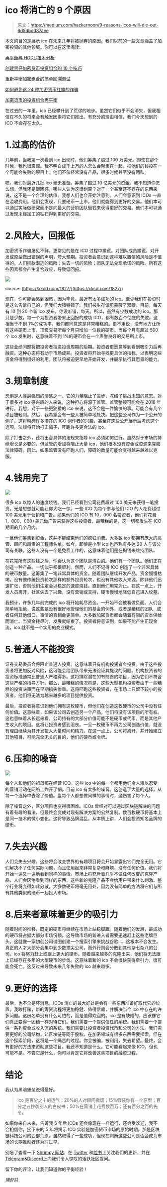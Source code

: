 # ico 将消亡的 9 个原因

> 原文：<https://medium.com/hackernoon/9-reasons-icos-will-die-out-6d5dbdd87aee>

本文的目的是展示 ico 在未来几年将被抛弃的原因。我们以前的一些文章涵盖了加密投资的其他领域。你可以在这里阅读:

[再平衡与 HODL:技术分析](/@ShrimpyApp/rebalance-vs-hodl-a-technical-analysis-6f341b0db9cd)

[创建黑仔加密货币投资组合的 10 个技巧](/@ShrimpyApp/10-tips-for-creating-a-killer-cryptocurrency-portfolio-447f1a191a9c)

[重新平衡加密组合的简单回溯测试](https://hackernoon.com/the-simple-backtest-for-rebalancing-a-portfolio-3289bc8ee618)

[如何避免这 24 种加密货币红旗的诈骗](https://hackernoon.com/24-cryptocurrency-red-flags-21362adba27a)

[加密货币的投资组合再平衡](/@ShrimpyApp/portfolio-rebalancing-for-cryptocurrency-7a129a968ff4)

在过去的一年里，ico 已经攀升到了荒谬的地步。虽然它们似乎不会消失，但我相信在不久的将来会有触发因素将它们推出。有充分的理由相信，我们今天想到的 ICO 不会存在太久。

# 1.过高的估价

几年前，当我第一次看到 ico 出现时，他们筹集了超过 100 万美元。即使在那个时候，我也很震惊。我不明白成千上万的人怎么会聚集在一起，把他们的钱投在一个可能会失败的项目上。他们不仅经常没有产品，很多时候甚至没有团队。

嗯，我们对最近几批 ico 毫无准备。筹集了超过 10 亿美元的资金。我不知道你怎么想，但我还是很困惑。哪些人认为这很划算？对于一个甚至还不存在的东西来说，这不是一个合理的估值。我想人们也会开始注意到。人们会意识到 ICOs 一直在滥收费用。他们会发现，只要硬币一上市，他们就能得到更好的交易。他们本可以通过实际做研究而不是向最大的营销团队砸钱来获得更好的交易。他们本可以通过发现未经加工的钻石得到更好的交易。

# 2.风险大，回报低

加密货币诈骗屡见不鲜。更常见的是在 ICO 过程中撒谎。对团队成员撒谎，对开发或原型做出错误的声明，夸大预期。投资者会意识到这种难以置信的风险是不值得的。人们携款潜逃的风险；失去一切的风险；团队无法兑现承诺的风险。所有这些因素都会产生复合效应，导致低回报。

![](img/359184998e1ecd5a17608db23d3b1ef9.png)

source: [https://xkcd.com/1827/](https://xkcd.com/1827/)

现在，你可能会感到困惑，因为毕竟，最近有太多成功的 ico。至少我们在投资时是这么告诉自己的，但我们大错特错了。我们被生存偏见蒙蔽了双眼。目前，每天有 10 到 20 个新 ico 发布。你没听错，每天。所以，虽然有少数成功的 ico。那只是少数。每一个为投资者带来正回报的成功 ICO，都有数百个彻底的失败。这相当于不到 1%的成功率，我们都同意这是非常糟糕的。更不用说，没有地方让所有这些硬币上市。顶级交易所每个月只增加一位数的硬币。当每个月有超过 500 个 ico 发生时，这意味着不到 1%的硬币会在一个声誉良好的交易所上市。

这些业绩问题将把投资者拉进投资周期的后期。投资者更愿意等到看到吸引力后再融资。这种心态将有助于市场成熟。投资者将开始寻找更具体的指标，以表明这些资金将得到很好的利用。团队将被迫更早地开始开发，并展示执行其愿景的能力。

# 3.规章制度

恐惧是人类最强烈的情感之一。它的力量阻止了进步，冻结了挑战未知的意志。对于很多对 ico 感兴趣的人来说，这种担心将源于监管。监管整顿可能会在 2018 年进行。我想，对于一些更狡猾的 ico 来说，这不会是一件愉快的事。可能会有几个项目被轻判。然后，我希望会有一些人被简单地处决。把这些公司作为一个公开的例子。这将粉碎许多潜在的 ICO 创作者的兴趣，甚至在这些公开展示后考虑这个选项。法规将开始打击骗子，吓跑许多更合法的 ico。

除了打击之外，还将出台具体的法规来指导 ico 必须如何进行。虽然对于市场的持续增长是必要的，但监管的增加将阻止大量 ico，他们根本没有资金或资源来克服法律障碍。因此，如果监管没有吓跑人们，障碍的数量可能会变得越来越难以克服。

# 4.钱用完了

![](img/1ac4710faca26e1fb487aea77f7875ba.png)

很多 ico 以惊人的速度烧钱。我们已经看到公司花费超过 100 美元来获得一笔投资。光是想想就可能让你大吃一惊。一些 ICO 为每个参与他们 ICO 的人花费超过 100 美元用于营销和广告。如果他们的 ICO 有 10，000 名投资者，他们将花费 1，000，000+美元做广告来获得这些投资者。最糟糕的是，这一切都发生在 ICO 期间的几个月内。

一旦他们筹集到资金，这并不能结束他们的疯狂消费。大多数 ico 都拥有庞大的高管、顾问和昂贵的工程师名单。如今，即使是小型 ico 也声称有多达 20 人与该公司有关联。这些人没有一个是免费工作的，这意味着他们是在掏钱来维持团队。

在花完所有这些钱之后，你会认为这个团队是清白的。他们有一个团队。他们正在创造一种产品。一切似乎都很顺利。然而，人们不记得 ICO 创造了一个非常具体的硬币数量。这筹集了一笔非常具体的资金。随着团队继续开发产品，资金慢慢枯竭。没有像传统投资轮次那样的额外投资轮次，也没有其他收入来源。除非他们迅速扩张，否则他们注定会以稳定的速度烧钱。直到他们用完为止。在这一点上，开发人员离开，社区失去了兴趣，没有营销或支持，硬币慢慢地降低自己进入坟墓。

我预计，许多几年前完成的 ico 将开始耗尽资金。一开始不会被看做负面。人们会简单地拒绝，说这些是没有很好地管理他们的基金的例外，或者是糟糕的团队…或者任何其他借口。事情的真相会更简单。大多数加密货币都会随着有限的资本供给而消亡。当资金耗尽时，发展就结束了。投资者将意识到，如果不能产生正现金流，ico 就不是一个实用的商业模式。

# 5.普通人不能投资

证券交易委员会将阻止普通人投资。这意味着只有机构投资者会投资。由于这些投资者将更加反对风险，这可能会给团队带来无法验证其提议的问题。机构投资者的投资标准通常比普通人严格得多。这将排除潜在的有前途的项目，因为它们不符合这些严格的指导方针。那么，最糟糕的情况将是，这些大型机构投资者由于一些糟糕的投资决策而在早期损失惨重。这将吓跑这些投资者，在市场上只留下较小的投资者，他们将无法为越来越多的项目提供投资。

最后，投资者将意识到他们拥有这枚硬币，但他们在创造这枚硬币的公司中没有任何价值。这意味着，如果该公司去创造另一个产品，他们将没有该项目的所有权。这也意味着从长远来看，公司持有的大部分价值可能不是硬币或代币，而是其他产生收入的项目。这将让投资者感到沮丧。一旦一枚硬币不再为公司创造价值，就没有理由继续为其开发投入大量时间和精力。在这一点上，公司将离开，并开始建立其他项目，可能完全无关的目的，他们的硬币或令牌。

# 6.压抑的噪音

![](img/3526a395308bfb8b044fdce2d72d3e7e.png)

每个人和他们的祖母都在经营 ICO。这些 ico 中的每一个都用他们令人难以忍受的营销活动在网络上炸开了锅。目前 ico 有太多的噪音。这创造了大量的选择，从每一个选择中去除了价值。当每个人都想做同样的事情时，这伤害了每个人。

除了噪音之外，区分项目也变得很困难。ICOs 曾经对可以通过区块链解决的问题有着有趣的看法，但最终会变成对现有解决方案的公然复制。数百枚硬币将基本上是同一技术的微小变化。这将导致品牌混乱。从本质上讲，人们会投资知名品牌的硬币。

# 7.失去兴趣

人们会失去兴趣。这些将会改变世界的有趣项目将会开始显露出它们完全无用。它们解决不了任何实际问题，而且使用起来非常复杂和麻烦，没有任何价值。我们将开始一遍又一遍地看到同样的事情。市场上将充斥着几乎不做任何改变的克隆产品，人们会厌倦看到同样的东西。这些新的克隆产品不会给用户带来什么刺激。整个行业将变得如此分散，大多数硬币将毫无用处，因为没有简单的方法将它们与所有其他类似的硬币一起投入市场。

# 8.后来者意味着更少的吸引力

随着时间的推移，既定的硬币将继续在市场上站稳脚跟。随着他们的发展，最成功的硬币将占据大部分市场份额。这导致市场的新进入者需要迅速赶上这些老牌巨头。这就像一家初创公司试图创建一个搜索引擎来挑战谷歌……这根本不会发生。真正的人才大部分会集中到少数顶尖公司，而外行则会分散到其他杂七杂八的公司。ico 将努力赶上或跟上更大的硬币。随着越来越多的克隆出来，他们将无法跟上已经存在多年的大型硬币的步伐。这意味着新的 ico 不会很快获得牵引力，很可能会死亡。这反过来导致未来几年失败的 ico 越来越多。

# 9.更好的选择

最后，也不全是坏消息。ICOs 消亡的最大好处是会有一些东西准备好取代它的位置。我敢打赌，新的筹资流程将更加稳健、值得信赖，并解决当今 ico 中存在的许多问题。这份名单没有什么可怕的，而是值得欢迎的。ico 是有缺陷的，应该像它们真正变得一团糟一样对待它们。我们需要一个提供信任的系统。我们需要一个提供一系列资金或收入流的系统。我们需要让投资者投资代币和公司的方法。我们需要更好的公司结构，让区块链等同于股权。在加密领域有很多东西需要探索，但在这个探索阶段，这将是一个痛苦的过程。你会被骗，被利用，失去希望。最终，会有更好的方法来资助这些项目。我还不知道是什么。它可能看起来像 ICO，但也可能不是。不管它是什么，你可以肯定它将改善这些项目的融资过程。

# 结论

我认为黑暗堡垒说得最好。

> ico 是百分之十的运气；20%的人对顾问撒谎；15%假装你有一个原型；百分之五抄袭别人的白皮书；50%在营销上花费数百万；还有百分之百的先令。

如果你来自未来，告诉我 5 年后 ICOs 还会像现在一样运行，还会受欢迎，我不会相信你。接下来的 5 年将揭示 ICO 实验是加密货币市场的原始时期。那是区块链科技公司的西部荒原。虽然取得了一些成功，但现在判断这些公司是否会成为市场的长期推动者还为时过早。

别忘了查看一下 [Shrimpy 网站](https://www.shrimpy.io/)，在 [Twitter](https://twitter.com/ShrimpyApp) 和[脸书](https://www.facebook.com/ShrimpyApp)上关注我们的更新，并在[Telegram](https://t.me/ShrimpyGroup)&[Discord](https://discord.gg/gXyy95y)上向我们令人惊叹的活跃社区提问。

留下你的评论，让我们知道你的平衡经验！

*捕虾队*